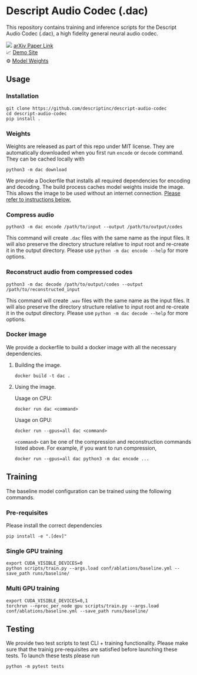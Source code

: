 # Descript Audio Codec (.dac)




This repository contains training and inference scripts
for the Descript Audio Codec (.dac), a high fidelity general
neural audio codec.

![](https://static.arxiv.org/static/browse/0.3.4/images/icons/favicon-16x16.png) [arXiv Paper Link](http://arxiv.org/abs/2306.06546) <br>
📈 [Demo Site](https://descript.notion.site/Descript-Audio-Codec-11389fce0ce2419891d6591a68f814d5)<br>
⚙ [Model Weights](https://github.com/descriptinc/descript-audio-codec/releases/download/0.0.1/weights.pth)

## Usage

### Installation
```
git clone https://github.com/descriptinc/descript-audio-codec
cd descript-audio-codec
pip install .
```

### Weights
Weights are released as part of this repo under MIT license.
They are automatically downloaded when you first run `encode` or `decode` command. They can be cached locally with 
```
python3 -m dac download 
```
We provide a Dockerfile that installs all required dependencies for encoding and decoding. The build process caches model weights inside the image. This allows the image to be used without an internet connection. [Please refer to instructions below.](#docker-image)



### Compress audio
```
python3 -m dac encode /path/to/input --output /path/to/output/codes
```

This command will create `.dac` files with the same name as the input files.
It will also preserve the directory structure relative to input root and
re-create it in the output directory. Please use `python -m dac encode --help`
for more options.

### Reconstruct audio from compressed codes
```
python3 -m dac decode /path/to/output/codes --output /path/to/reconstructed_input
```

This command will create `.wav` files with the same name as the input files.
It will also preserve the directory structure relative to input root and
re-create it in the output directory. Please use `python -m dac decode --help`
for more options.

### Docker image
We provide a dockerfile to build a docker image with all the necessary
dependencies.
1. Building the image.
    ```
    docker build -t dac .
    ```
2. Using the image.

    Usage on CPU:
    ```
    docker run dac <command>
    ```

    Usage on GPU:
    ```
    docker run --gpus=all dac <command>
    ```

    `<command>` can be one of the compression and reconstruction commands listed
    above. For example, if you want to run compression,

    ```
    docker run --gpus=all dac python3 -m dac encode ...
    ```


## Training
The baseline model configuration can be trained using the following commands.

### Pre-requisites
Please install the correct dependencies
```
pip install -e ".[dev]"
```


### Single GPU training
```
export CUDA_VISIBLE_DEVICES=0
python scripts/train.py --args.load conf/ablations/baseline.yml --save_path runs/baseline/
```

### Multi GPU training
```
export CUDA_VISIBLE_DEVICES=0,1
torchrun --nproc_per_node gpu scripts/train.py --args.load conf/ablations/baseline.yml --save_path runs/baseline/
```

## Testing
We provide two test scripts to test CLI + training functionality. Please
make sure that the trainig pre-requisites are satisfied before launching these
tests. To launch these tests please run
```
python -m pytest tests
```
